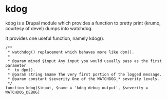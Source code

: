 kdog
====

kdog is a Drupal module which provides a function to pretty print (krumo, courtesy of devel) dumps into watchdog.

It provides one useful function, namely kdog().

    /**
     * watchdog() replacement which behaves more like dpm().
     *
     * @param mixed $input Any input you would usually pass as the first parameter
     *  to dpm().
     * @param string $name The very first portion of the logged message.
     * @param constant $severity One of the WATCHDOG_* severity levels.
     */
    function kdog($input, $name = 'kdog debug output', $severity = WATCHDOG_DEBUG)

